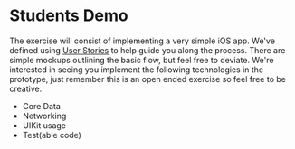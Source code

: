 # Students Demo

The exercise will consist of implementing a very simple iOS app. We've defined using [User Stories](user_guide.pdf) to help guide you along the process. There are simple mockups outlining the basic flow, but feel free to deviate. We're interested in seeing you implement the following technologies in the prototype, just remember this is an open ended exercise so feel free to be creative.

* Core Data
* Networking
* UIKit usage
* Test(able code)
